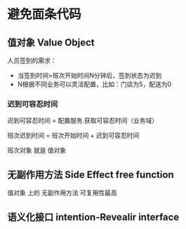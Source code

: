 # 避免面条代码

## 值对象 Value Object

人员签到的需求：
* 当签到时间>班次开始时间N分钟后，签到状态为迟到
* N根据不同业务可以灵活配置，比如：门店为5，配送为0

### 迟到可容忍时间

迟到可容忍时间 = 配置服务.获取可容忍时间（业务域）

班次迟到时间 = 班次开始时间 + 迟到可容忍时间

班次对象 就是 值对象

## 无副作用方法 Side Effect free function

值对象 上的 无副作用方法 可复用性最高

## 语义化接口 intention-Revealir interface
